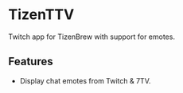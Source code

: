 # TizenTTV

Twitch app for TizenBrew with support for emotes.

## Features

- Display chat emotes from Twitch & 7TV.
